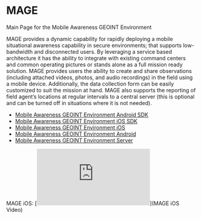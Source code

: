 # MAGE
Main Page for the Mobile Awareness GEOINT Environment

MAGE provides a dynamic capability for rapidly deploying a mobile situational awareness capability in secure environments; that supports low-bandwidth and disconnected users. By leveraging a service based architecture it has the ability to integrate with existing command centers and common operating pictures or stands alone as a full mission ready solution.
MAGE provides users the ability to create and share observations (including attached videos, photos, and audio recordings) in the field using a mobile device. Additionally, the data collection form can be easily customized to suit the mission at hand. MAGE also supports the reporting of field agent’s locations at regular intervals to a central server (this is optional and can be turned off in situations where it is not needed).

- [Mobile Awareness GEOINT Environment Android SDK](https://github.com/ngageoint/mage-android-sdk)
- [Mobile Awareness GEOINT Environment iOS SDK](https://github.com/ngageoint/mage-ios-sdk)
- [Mobile Awareness GEOINT Environment iOS](https://github.com/ngageoint/mage-ios)
- [Mobile Awareness GEOINT Environment Android](https://github.com/ngageoint/mage-android)
- [Mobile Awareness GEOINT Environment Server](https://github.com/ngageoint/mage-server)


MAGE iOS:
[![ScreenShot](https://dropbox.geointapps.org/public.php?service=files&t=6324fdc2371ec07c97a7600167538d4e)](MAGE iOS Video)
